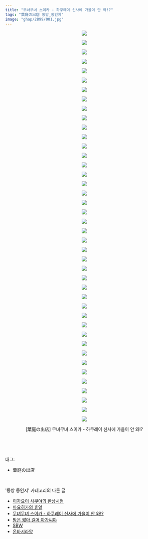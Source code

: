 ```yaml
---
title: "무녀무녀 스이카 - 하쿠레이 신사에 가을이 안 와!?"
tags: "葉庭の出店 동방_동인지"
image: "ghap/2899/001.jpg"
---
```

<div class="article">
<p style="text-align: center; clear: none; float: none;"><img src="{{ site.nasurl }}/ghap/2899/001.jpg"/></p>
<p style="text-align: center; clear: none; float: none;"><img src="{{ site.nasurl }}/ghap/2899/002.jpg"/></p>
<p style="text-align: center; clear: none; float: none;"><img src="{{ site.nasurl }}/ghap/2899/003.jpg"/></p>
<p style="text-align: center; clear: none; float: none;"><img src="{{ site.nasurl }}/ghap/2899/004.jpg"/></p>
<p style="text-align: center; clear: none; float: none;"><img src="{{ site.nasurl }}/ghap/2899/005.jpg"/></p>
<p style="text-align: center; clear: none; float: none;"><img src="{{ site.nasurl }}/ghap/2899/006.jpg"/></p>
<p style="text-align: center; clear: none; float: none;"><img src="{{ site.nasurl }}/ghap/2899/007.jpg"/></p>
<p style="text-align: center; clear: none; float: none;"><img src="{{ site.nasurl }}/ghap/2899/008.jpg"/></p>
<p style="text-align: center; clear: none; float: none;"><img src="{{ site.nasurl }}/ghap/2899/009.jpg"/></p>
<p style="text-align: center; clear: none; float: none;"><img src="{{ site.nasurl }}/ghap/2899/010.jpg"/></p>
<p style="text-align: center; clear: none; float: none;"><img src="{{ site.nasurl }}/ghap/2899/011.jpg"/></p>
<p style="text-align: center; clear: none; float: none;"><img src="{{ site.nasurl }}/ghap/2899/012.jpg"/></p>
<p style="text-align: center; clear: none; float: none;"><img src="{{ site.nasurl }}/ghap/2899/013.jpg"/></p>
<p style="text-align: center; clear: none; float: none;"><img src="{{ site.nasurl }}/ghap/2899/014.jpg"/></p>
<p style="text-align: center; clear: none; float: none;"><img src="{{ site.nasurl }}/ghap/2899/015.jpg"/></p>
<p style="text-align: center; clear: none; float: none;"><img src="{{ site.nasurl }}/ghap/2899/016.jpg"/></p>
<p style="text-align: center; clear: none; float: none;"><img src="{{ site.nasurl }}/ghap/2899/017.jpg"/></p>
<p style="text-align: center; clear: none; float: none;"><img src="{{ site.nasurl }}/ghap/2899/018.jpg"/></p>
<p style="text-align: center; clear: none; float: none;"><img src="{{ site.nasurl }}/ghap/2899/019.jpg"/></p>
<p style="text-align: center; clear: none; float: none;"><img src="{{ site.nasurl }}/ghap/2899/020.jpg"/></p>
<p style="text-align: center; clear: none; float: none;"><img src="{{ site.nasurl }}/ghap/2899/021.jpg"/></p>
<p style="text-align: center; clear: none; float: none;"><img src="{{ site.nasurl }}/ghap/2899/022.jpg"/></p>
<p style="text-align: center; clear: none; float: none;"><img src="{{ site.nasurl }}/ghap/2899/023.jpg"/></p>
<p style="text-align: center; clear: none; float: none;"><img src="{{ site.nasurl }}/ghap/2899/024.jpg"/></p>
<p style="text-align: center; clear: none; float: none;"><img src="{{ site.nasurl }}/ghap/2899/025.jpg"/></p>
<p style="text-align: center; clear: none; float: none;"><img src="{{ site.nasurl }}/ghap/2899/026.jpg"/></p>
<p style="text-align: center; clear: none; float: none;"><img src="{{ site.nasurl }}/ghap/2899/027.jpg"/></p>
<p style="text-align: center; clear: none; float: none;"><img src="{{ site.nasurl }}/ghap/2899/028.jpg"/></p>
<p style="text-align: center; clear: none; float: none;"><img src="{{ site.nasurl }}/ghap/2899/029.jpg"/></p>
<p style="text-align: center; clear: none; float: none;"><img src="{{ site.nasurl }}/ghap/2899/030.jpg"/></p>
<p style="text-align: center; clear: none; float: none;"><img src="{{ site.nasurl }}/ghap/2899/031.jpg"/></p>
<p style="text-align: center; clear: none; float: none;"><img src="{{ site.nasurl }}/ghap/2899/032.jpg"/></p>
<p style="text-align: center; clear: none; float: none;"><img src="{{ site.nasurl }}/ghap/2899/033.jpg"/></p>
<p style="text-align: center; clear: none; float: none;"><img src="{{ site.nasurl }}/ghap/2899/034.jpg"/></p>
<p style="text-align: center; clear: none; float: none;"><img src="{{ site.nasurl }}/ghap/2899/035.jpg"/></p>
<p style="text-align: center; clear: none; float: none;"><img src="{{ site.nasurl }}/ghap/2899/036.jpg"/></p>
<p style="text-align: center; clear: none; float: none;"><img src="{{ site.nasurl }}/ghap/2899/037.jpg"/></p>
<p style="text-align: center; clear: none; float: none;"><img src="{{ site.nasurl }}/ghap/2899/038.jpg"/></p>
<p style="text-align: center; clear: none; float: none;"><img src="{{ site.nasurl }}/ghap/2899/039.jpg"/></p>
<p style="text-align: center; clear: none; float: none;"><img src="{{ site.nasurl }}/ghap/2899/040.jpg"/></p>
<p style="text-align: center; clear: none; float: none;"><img src="{{ site.nasurl }}/ghap/2899/041.jpg"/></p>
<p style="text-align: center; clear: none; float: none;"><img src="{{ site.nasurl }}/ghap/2899/042.jpg"/></p>
<p style="text-align: center; clear: none; float: none;">[葉庭の出店] 무녀무녀 스이카 - 하쿠레이 신사에 가을이 안 와!?</p>
<p><br/></p>
</div><br/>
<div class="tagTrail">
<p>태그: </p>
<ul>
<li>葉庭の出店</li>
</ul>
</div><br/>
<div class="another">
<p>'동방 동인지' 카테고리의 다른 글</p>
<ul>
<li><a href="/2016-12-14-ghap_2901">이자요이 사쿠야의 환상시험</a></li>
<li><a href="/2016-12-14-ghap_2900">마요히가의 휴일</a></li>
<li><a href="/2016-12-14-ghap_2899">무녀무녀 스이카 - 하쿠레이 신사에 가을이 안 와!?</a></li>
<li><a href="/2016-12-14-ghap_2897">밤은 짧아 걸어 아가씨야</a></li>
<li><a href="/2016-12-14-ghap_2896">SBW</a></li>
<li><a href="/2016-12-12-ghap_2895">온바시라양</a></li>
</ul>
</div><br/>
<div class="cb_module cb_fluid">
<div class="cb_wrt cb_profile">
</div><!-- commentList close -->
</div><br/>
